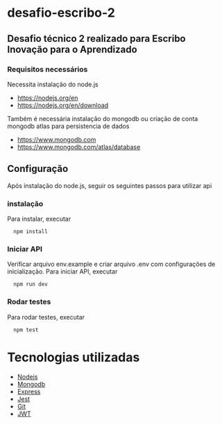 # desafio-escribo-2
## Desafio técnico 2 realizado para Escribo Inovação para o Aprendizado

### Requisitos necessários
Necessita instalação do node.js
- https://nodejs.org/en
- https://nodejs.org/en/download

Também é necessária instalação do mongodb ou criação de conta mongodb atlas para persistencia de dados
- https://www.mongodb.com
- https://www.mongodb.com/atlas/database


## Configuração
Após instalação do node.js, seguir os seguintes passos para utilizar api

### instalação
Para instalar, executar
```
  npm install
```

### Iniciar API
Verificar arquivo env.example e criar arquivo .env com configurações de inicialização.
Para iniciar API, executar
```
  npm run dev
```

### Rodar testes
Para rodar testes, executar
```
  npm test
```
# Tecnologias utilizadas
  - [Nodejs](https://nodejs.org/)
  - [Mongodb](https://www.mongodb.com)
  - [Express](https://expressjs.com/pt-br/)
  - [Jest](https://jestjs.io)
  - [Git](https://git-scm.com/)
  - [JWT](https://jwt.io/)
